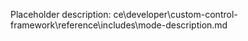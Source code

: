 Placeholder description: ce\developer\custom-control-framework\reference\includes\mode-description.md